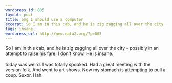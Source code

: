 ```yaml
--- 
wordpress_id: 805
layout: post
title: omg I should use a computer
excerpt: So I am in this cab, and he is zig zagging all over the city - possibly in an attempt to raise his fare. I don't know. He is insane.today was weird. I was totally spooked. Had a great meeting  with the version folk. And went to art shows. Now my stomach is attempting to pull a coup. Suxor. Hah.
tags: insane
wordpress_url: http://new.nata2.org/?p=805
---
```

So I am in this cab, and he is zig zagging all over the city - possibly in an attempt to raise his fare. I don't know. He is insane.<br/><br/>today was weird. I was totally spooked. Had a great meeting  with the version folk. And went to art shows. Now my stomach is attempting to pull a coup. Suxor. Hah.

